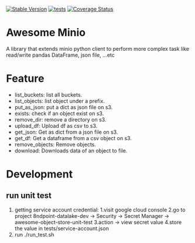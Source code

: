 [![Stable Version](https://badge.fury.io/py/awesome_object_store.svg)](https://pypi.org/project/awesome_object_store/)
[![tests](https://github.com/MoBagel/awesome_object_store/workflows/develop/badge.svg)](https://github.com/MoBagel/awesome_object_store)
[![Coverage Status](https://coveralls.io/repos/github/MoBagel/awesome_object_store/badge.svg?branch=develop)](https://coveralls.io/github/MoBagel/awesome_object_store)

# Awesome Minio

A library that extends minio python client to perform more complex task like read/write pandas DataFrame, json file, ...etc

# Feature
* list_buckets: list all buckets.
* list_objects: list object under a prefix.
* put_as_json: put a dict as json file on s3.
* exists: check if an object exist on s3.
* remove_dir: remove a directory on s3.
* upload_df: Upload df as csv to s3.
* get_json: Get as dict from a json file on s3.
* get_df: Get a dataframe from a csv object on s3.
* remove_objects: Remove objects.
* download: Downloads data of an object to file.

# Development
## run unit test
1. getting service account credential:
   1.visit google cloud console
   2.go to project 8ndpoint-datalake-dev -> Security -> Secret Manager -> awesome-object-store-unit-test
   3.action -> view secret value
   4.store the value in tests/service-account.json
2. run ./run_test.sh